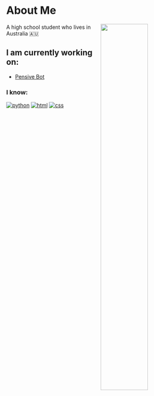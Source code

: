 # About Me

<img width="50%" align="right" src="https://github-readme-stats.vercel.app/api?username=What-Question-Mark&count_private=true&include_all_commits=true&show_icons=true&theme=monokai&hide_border=true">

A high school student who lives in Australia 🇦🇺

## I am currently working on:

- [Pensive Bot](https://discord.gg/2tgnZDbFhP)

### I know:

[![python](https://img.shields.io/badge/-Python-4B8BBE?style=flat)](https://discord.gg/2tgnZDbFhP)
[![html](https://img.shields.io/badge/-HTML-e34c26?style=flat)](https://discord.gg/2tgnZDbFhP)
[![css](https://img.shields.io/badge/-CSS-264de4?style=flat)](https://discord.gg/2tgnZDbFhP)
